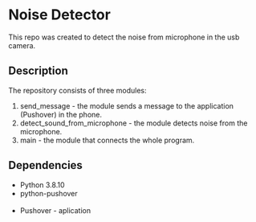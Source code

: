 # Noise Detector

This repo was created to detect the noise from microphone in the usb camera.

## Description

The repository consists of three modules:
1. send_message - the module sends a message to the application (Pushover) in the phone.
2. detect_sound_from_microphone - the module detects noise from the microphone.
3. main - the module that connects the whole program.

## Dependencies

* Python 3.8.10
* python-pushover
  <br/><br/>
* Pushover - aplication 